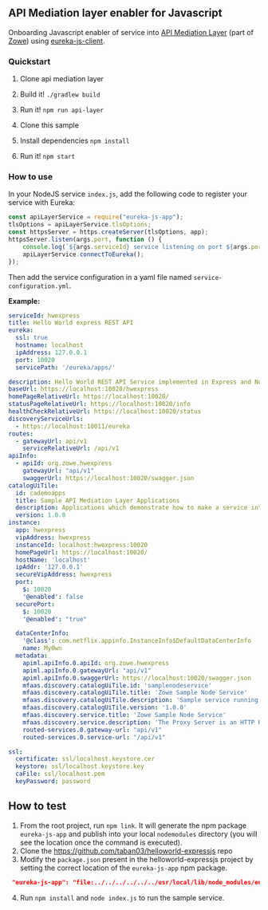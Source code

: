 ## API Mediation layer enabler for Javascript

Onboarding Javascript enabler of service into [API Mediation Layer](https://github.com/zowe/api-layer) (part of [Zowe](https://zowe.org)) using [eureka-js-client](https://www.npmjs.com/package/eureka-js-client).

### Quickstart

1) Clone api mediation layer
2) Build it! `./gradlew build`
3) Run it! `npm run api-layer`

4) Clone this sample
5) Install dependencies `npm install`
6) Run it! `npm start`


### How to use

In your NodeJS service `index.js`, add the following code to register your service with Eureka:

```js
const apiLayerService = require("eureka-js-app");
tlsOptions = apiLayerService.tlsOptions;
const httpsServer = https.createServer(tlsOptions, app);
httpsServer.listen(args.port, function () {
    console.log(`${args.serviceId} service listening on port ${args.port}`);
    apiLayerService.connectToEureka();
});

```

Then add the service configuration in a yaml file named `service-configuration.yml`. 

**Example:**

```yaml
serviceId: hwexpress
title: Hello World express REST API
eureka:
  ssl: true
  hostname: localhost
  ipAddress: 127.0.0.1
  port: 10020
  servicePath: '/eureka/apps/'

description: Hello World REST API Service implemented in Express and Node.js
baseUrl: https://localhost:10020/hwexpress
homePageRelativeUrl: https://localhost:10020/
statusPageRelativeUrl: https://localhost:10020/info
healthCheckRelativeUrl: https://localhost:10020/status
discoveryServiceUrls:
  - https://localhost:10011/eureka
routes:
  - gatewayUrl: api/v1
    serviceRelativeUrl: /api/v1
apiInfo:
  - apiId: org.zowe.hwexpress
    gatewayUrl: "api/v1"
    swaggerUrl: https://localhost:10020/swagger.json
catalogUiTile:
  id: cademoapps
  title: Sample API Mediation Layer Applications
  description: Applications which demonstrate how to make a service integrated to the API Mediation Layer ecosystem
  version: 1.0.0
instance:
  app: hwexpress
  vipAddress: hwexpress
  instanceId: localhost:hwexpress:10020
  homePageUrl: https://localhost:10020/
  hostName: 'localhost'
  ipAddr: '127.0.0.1'
  secureVipAddress: hwexpress
  port:
    $: 10020
    '@enabled': false
  securePort:
    $: 10020
    '@enabled': "true"

  dataCenterInfo:
    '@class': com.netflix.appinfo.InstanceInfo$DefaultDataCenterInfo
    name: MyOwn
  metadata:
    apiml.apiInfo.0.apiId: org.zowe.hwexpress
    apiml.apiInfo.0.gatewayUrl: "api/v1"
    apiml.apiInfo.0.swaggerUrl: https://localhost:10020/swagger.json
    mfaas.discovery.catalogUiTile.id: 'samplenodeservice'
    mfaas.discovery.catalogUiTile.title: 'Zowe Sample Node Service'
    mfaas.discovery.catalogUiTile.description: 'Sample service running '
    mfaas.discovery.catalogUiTile.version: '1.0.0'
    mfaas.discovery.service.title: 'Zowe Sample Node Service'
    mfaas.discovery.service.description: 'The Proxy Server is an HTTP HTTPS, and Websocket server built upon NodeJS and ExpressJS.'
    routed-services.0.gateway-url: "api/v1"
    routed-services.0.service-url: "/api/v1"

ssl:
  certificate: ssl/localhost.keystore.cer
  keystore: ssl/localhost.keystore.key
  caFile: ssl/localhost.pem
  keyPassword: password

```

## How to test 

1. From the root project, run `npm link`. It will generate the npm package `eureka-js-app` and publish into your local `nodemodules` directory (you will see the location once the command is executed).
2. Clone the https://github.com/taban03/helloworld-expressjs repo
3. Modify the `package.json` present in the helloworld-expressjs project by setting the correct location of the `eureka-js-app` npm package.
```json
 "eureka-js-app": "file:../../../../../../usr/local/lib/node_modules/eureka-js-app",
```
4. Run `npm install` and `node index.js` to run the sample service.